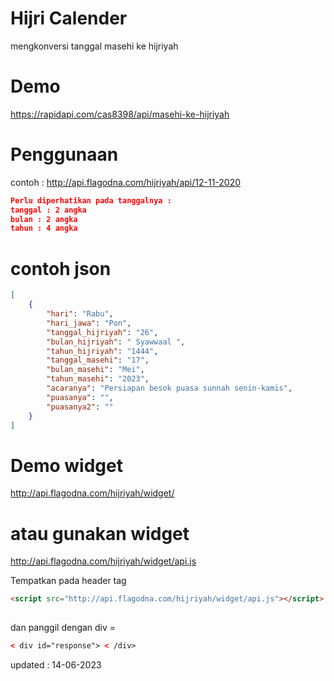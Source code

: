  # Hijri Calender
mengkonversi tanggal masehi ke hijriyah

# Demo
https://rapidapi.com/cas8398/api/masehi-ke-hijriyah

# Penggunaan
contoh : http://api.flagodna.com/hijriyah/api/12-11-2020
 
```json
Perlu diperhatikan pada tanggalnya : 
tanggal : 2 angka
bulan : 2 angka
tahun : 4 angka 
```

# contoh json
```json
[
    {
        "hari": "Rabu",
        "hari_jawa": "Pon",
        "tanggal_hijriyah": "26",
        "bulan_hijriyah": " Syawwaal ",
        "tahun_hijriyah": "1444",
        "tanggal_masehi": "17",
        "bulan_masehi": "Mei",
        "tahun_masehi": "2023",
        "acaranya": "Persiapan besok puasa sunnah senin-kamis",
        "puasanya": "",
        "puasanya2": ""
    }
]
```

# Demo widget 
http://api.flagodna.com/hijriyah/widget/

# atau gunakan widget 
http://api.flagodna.com/hijriyah/widget/api.js

Tempatkan pada header tag  
```html
<script src="http://api.flagodna.com/hijriyah/widget/api.js"></script> 
 
``` 
dan panggil dengan div = 
```html
< div id="response"> < /div>
``` 
 updated : 14-06-2023
